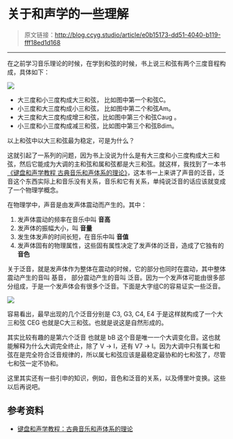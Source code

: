 # 关于和声学的一些理解

[annotation]: <id> (e0b15173-dd51-4040-b119-fff18ed1d168)
[annotation]: <category> (音乐的迷思)
[annotation]: <tags> (和声学)
[annotation]: <status> (public)
[annotation]: <create_time> (2018-01-10 15:23:31)
[annotation]: <comments> (true)

> 原文链接：<http://blog.ccyg.studio/article/e0b15173-dd51-4040-b119-fff18ed1d168>

---

在之前学习音乐理论的时候，在学到和弦的时候，书上说三和弦有两个三度音程构成，具体如下：

![](http://pqs8hg59d.bkt.clouddn.com/%E5%85%B3%E4%BA%8E%E5%92%8C%E5%A3%B0%E5%AD%A6%E7%9A%84%E4%B8%80%E4%BA%9B%E7%90%86%E8%A7%A3-1.svg)

- 大三度和小三度构成大三和弦， 比如图中第一个和弦C。
- 小三度和大三度构成小三和弦， 比如图中第二个和弦Am。
- 大三度和大三度构成增三和弦，比如图中第三个和弦Caug 。
- 小三度和小三度构成减三和弦，比如图中第三个和弦Bdim。

以上和弦中以大三和弦最为稳定，可是为什么？

这就引起了一系列的问题，因为书上没说为什么是有大三度和小三度构成大三和弦，然后它能成为大调的主和弦和属和弦都是大三和弦。就这样，我找到了一本书 [《键盘和声学教程 古典音乐和声体系的理论》](https://book.douban.com/subject/1127409/)，这本书一上来讲了声音的泛音，泛音这个东西实际上和音乐没有关系，音乐和它有关系，单纯说泛音的话应该就变成了一个物理学概念。

在物理学中，声音是由发声体震动而产生的。其中：

1. 发声体震动的频率在音乐中叫 **音高**
2. 发声体的振幅大小，叫 **音量**
3. 发生体发声的时间长短，在音乐中叫 **音值**
4. 发声体固有的物理属性，这些固有属性决定了发声体的泛音，造成了它独有的 **音色**

关于泛音，就是发声体作为整体在震动的时候，它的部分也同时在震动，其中整体震动产生的音叫 基音， 部分震动产生的音叫 泛音。因为一个发声体可能由很多部分组成，于是一个发声体会有很多个泛音。下面是大字组C的容易证实一些泛音。

![](http://pqs8hg59d.bkt.clouddn.com/%E5%85%B3%E4%BA%8E%E5%92%8C%E5%A3%B0%E5%AD%A6%E7%9A%84%E4%B8%80%E4%BA%9B%E7%90%86%E8%A7%A3-2.svg)

容易看出，最早出现的几个泛音分别是 C3, G3, C4, E4 于是这样就构成了一个大三和弦 CEG 也就是C大三和弦。也就是说这是自然形成的。

其实比较有趣的是第六个泛音 也就是 bB 这个音是唯一一个大调变化音。这也就能解释为什么大调完全终止，除了  Ⅴ → Ⅰ，还有  Ⅴ7 → Ⅰ。因为大调中只有属七和弦在是完全符合泛音规律的，所以属七和弦应该是最稳定最协和的七和弦了，尽管七和弦一定不协和。

这里其实还有一些引申的知识，例如，音色和泛音的关系，以及傅里叶变换。这些以后再说吧。

## 参考资料

- [键盘和声学教程：古典音乐和声体系的理论](https://book.douban.com/subject/1127409/)

